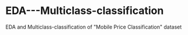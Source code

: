 # EDA---Multiclass-classification
EDA  and Multiclass-classification of "Mobile Price Classification" dataset
